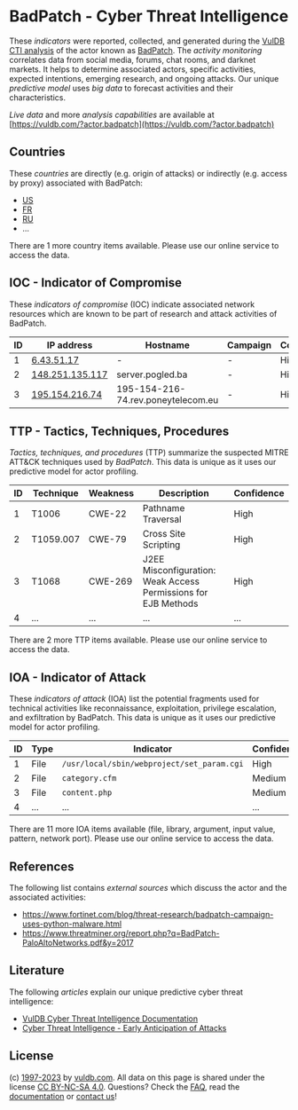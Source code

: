 # BadPatch - Cyber Threat Intelligence

These _indicators_ were reported, collected, and generated during the [VulDB CTI analysis](https://vuldb.com/?kb.cti) of the actor known as [BadPatch](https://vuldb.com/?actor.badpatch). The _activity monitoring_ correlates data from social media, forums, chat rooms, and darknet markets. It helps to determine associated actors, specific activities, expected intentions, emerging research, and ongoing attacks. Our unique _predictive model_ uses _big data_ to forecast activities and their characteristics.

_Live data_ and more _analysis capabilities_ are available at [https://vuldb.com/?actor.badpatch](https://vuldb.com/?actor.badpatch)

## Countries

These _countries_ are directly (e.g. origin of attacks) or indirectly (e.g. access by proxy) associated with BadPatch:

* [US](https://vuldb.com/?country.us)
* [FR](https://vuldb.com/?country.fr)
* [RU](https://vuldb.com/?country.ru)
* ...

There are 1 more country items available. Please use our online service to access the data.

## IOC - Indicator of Compromise

These _indicators of compromise_ (IOC) indicate associated network resources which are known to be part of research and attack activities of BadPatch.

ID | IP address | Hostname | Campaign | Confidence
-- | ---------- | -------- | -------- | ----------
1 | [6.43.51.17](https://vuldb.com/?ip.6.43.51.17) | - | - | High
2 | [148.251.135.117](https://vuldb.com/?ip.148.251.135.117) | server.pogled.ba | - | High
3 | [195.154.216.74](https://vuldb.com/?ip.195.154.216.74) | 195-154-216-74.rev.poneytelecom.eu | - | High

## TTP - Tactics, Techniques, Procedures

_Tactics, techniques, and procedures_ (TTP) summarize the suspected MITRE ATT&CK techniques used by _BadPatch_. This data is unique as it uses our predictive model for actor profiling.

ID | Technique | Weakness | Description | Confidence
-- | --------- | -------- | ----------- | ----------
1 | T1006 | CWE-22 | Pathname Traversal | High
2 | T1059.007 | CWE-79 | Cross Site Scripting | High
3 | T1068 | CWE-269 | J2EE Misconfiguration: Weak Access Permissions for EJB Methods | High
4 | ... | ... | ... | ...

There are 2 more TTP items available. Please use our online service to access the data.

## IOA - Indicator of Attack

These _indicators of attack_ (IOA) list the potential fragments used for technical activities like reconnaissance, exploitation, privilege escalation, and exfiltration by BadPatch. This data is unique as it uses our predictive model for actor profiling.

ID | Type | Indicator | Confidence
-- | ---- | --------- | ----------
1 | File | `/usr/local/sbin/webproject/set_param.cgi` | High
2 | File | `category.cfm` | Medium
3 | File | `content.php` | Medium
4 | ... | ... | ...

There are 11 more IOA items available (file, library, argument, input value, pattern, network port). Please use our online service to access the data.

## References

The following list contains _external sources_ which discuss the actor and the associated activities:

* https://www.fortinet.com/blog/threat-research/badpatch-campaign-uses-python-malware.html
* https://www.threatminer.org/report.php?q=BadPatch-PaloAltoNetworks.pdf&y=2017

## Literature

The following _articles_ explain our unique predictive cyber threat intelligence:

* [VulDB Cyber Threat Intelligence Documentation](https://vuldb.com/?kb.cti)
* [Cyber Threat Intelligence - Early Anticipation of Attacks](https://www.scip.ch/en/?labs.20201022)

## License

(c) [1997-2023](https://vuldb.com/?kb.changelog) by [vuldb.com](https://vuldb.com/?kb.about). All data on this page is shared under the license [CC BY-NC-SA 4.0](https://creativecommons.org/licenses/by-nc-sa/4.0/). Questions? Check the [FAQ](https://vuldb.com/?kb.faq), read the [documentation](https://vuldb.com/?kb) or [contact us](https://vuldb.com/?contact)!

